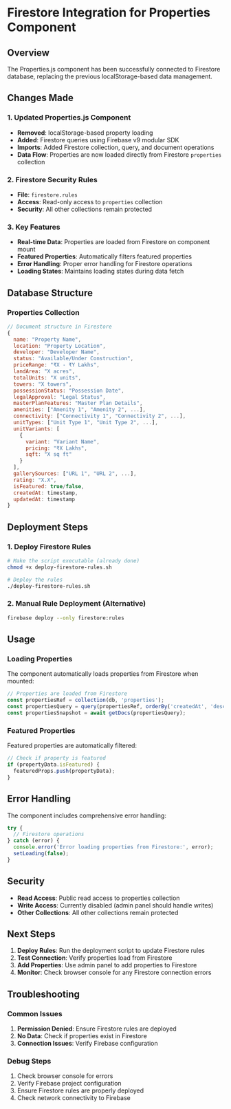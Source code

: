 # Firestore Integration for Properties Component

## Overview
The Properties.js component has been successfully connected to Firestore database, replacing the previous localStorage-based data management.

## Changes Made

### 1. Updated Properties.js Component
- **Removed**: localStorage-based property loading
- **Added**: Firestore queries using Firebase v9 modular SDK
- **Imports**: Added Firestore collection, query, and document operations
- **Data Flow**: Properties are now loaded directly from Firestore `properties` collection

### 2. Firestore Security Rules
- **File**: `firestore.rules`
- **Access**: Read-only access to `properties` collection
- **Security**: All other collections remain protected

### 3. Key Features
- **Real-time Data**: Properties are loaded from Firestore on component mount
- **Featured Properties**: Automatically filters featured properties
- **Error Handling**: Proper error handling for Firestore operations
- **Loading States**: Maintains loading states during data fetch

## Database Structure

### Properties Collection
```javascript
// Document structure in Firestore
{
  name: "Property Name",
  location: "Property Location", 
  developer: "Developer Name",
  status: "Available/Under Construction",
  priceRange: "₹X - ₹Y Lakhs",
  landArea: "X acres",
  totalUnits: "X units",
  towers: "X towers",
  possessionStatus: "Possession Date",
  legalApproval: "Legal Status",
  masterPlanFeatures: "Master Plan Details",
  amenities: ["Amenity 1", "Amenity 2", ...],
  connectivity: ["Connectivity 1", "Connectivity 2", ...],
  unitTypes: ["Unit Type 1", "Unit Type 2", ...],
  unitVariants: [
    {
      variant: "Variant Name",
      pricing: "₹X Lakhs",
      sqft: "X sq ft"
    }
  ],
  gallerySources: ["URL 1", "URL 2", ...],
  rating: "X.X",
  isFeatured: true/false,
  createdAt: timestamp,
  updatedAt: timestamp
}
```

## Deployment Steps

### 1. Deploy Firestore Rules
```bash
# Make the script executable (already done)
chmod +x deploy-firestore-rules.sh

# Deploy the rules
./deploy-firestore-rules.sh
```

### 2. Manual Rule Deployment (Alternative)
```bash
firebase deploy --only firestore:rules
```

## Usage

### Loading Properties
The component automatically loads properties from Firestore when mounted:

```javascript
// Properties are loaded from Firestore
const propertiesRef = collection(db, 'properties');
const propertiesQuery = query(propertiesRef, orderBy('createdAt', 'desc'));
const propertiesSnapshot = await getDocs(propertiesQuery);
```

### Featured Properties
Featured properties are automatically filtered:

```javascript
// Check if property is featured
if (propertyData.isFeatured) {
  featuredProps.push(propertyData);
}
```

## Error Handling

The component includes comprehensive error handling:

```javascript
try {
  // Firestore operations
} catch (error) {
  console.error('Error loading properties from Firestore:', error);
  setLoading(false);
}
```

## Security

- **Read Access**: Public read access to properties collection
- **Write Access**: Currently disabled (admin panel should handle writes)
- **Other Collections**: All other collections remain protected

## Next Steps

1. **Deploy Rules**: Run the deployment script to update Firestore rules
2. **Test Connection**: Verify properties load from Firestore
3. **Add Properties**: Use admin panel to add properties to Firestore
4. **Monitor**: Check browser console for any Firestore connection errors

## Troubleshooting

### Common Issues
1. **Permission Denied**: Ensure Firestore rules are deployed
2. **No Data**: Check if properties exist in Firestore
3. **Connection Issues**: Verify Firebase configuration

### Debug Steps
1. Check browser console for errors
2. Verify Firebase project configuration
3. Ensure Firestore rules are properly deployed
4. Check network connectivity to Firebase



